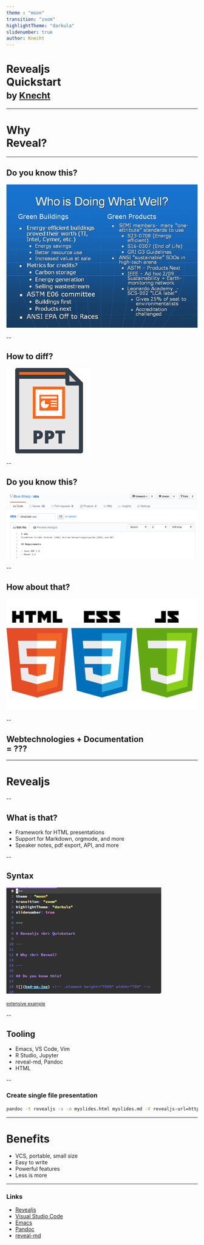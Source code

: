 ```yaml
---
theme : "moon"
transition: "zoom"
highlightTheme: "darkula"
slidenumber: true
author: Knecht
---
```


# Revealjs <br> Quickstart <br> <small>by [Knecht](https://knowledge.rootknecht.net/about)</small>

---

# Why <br> Reveal?

---

## Do you know this?

![](bad-pp.jpg) <!-- .element height="750%" width="75%" -->

--

## How to diff?

![](ppt.png) <!-- .element height="50%" width="50%" -->

--

## Do you know this?

![](readme.png) <!-- .element height="100%" width="100%" -->

--

## How about that?

![](web.png) <!-- .element height="100%" width="100%" -->

--

## Webtechnologies + Documentation <br>= ???

---

# Revealjs

--

## What is that?

* Framework for HTML presentations <!-- .element: class="fragment" -->
* Support for Markdown, orgmode, and more <!-- .element: class="fragment" -->
* Speaker notes, pdf export, API, and more <!-- .element: class="fragment" -->

--

## Syntax

![](code.png)  <!-- .element height="75%" width="75%" -->

<small>[extensive example](https://raw.githubusercontent.com/evilz/vscode-reveal/master/sample.md)</small>

--

## Tooling
<!-- .slide: data-background="background.png" -->
<!-- .slide: style="color:red" -->

* Emacs, VS Code, Vim <!-- .element: class="fragment" -->
* R Studio, Jupyter <!-- .element: class="fragment" -->
* reveal-md, Pandoc <!-- .element: class="fragment" -->
* HTML <!-- .element: class="fragment" -->

--

### Create single file presentation
```bash
pandoc -t revealjs -s -o myslides.html myslides.md -V revealjs-url=http://lab.hakim.se/reveal-js
```

---

# Benefits

* VCS, portable, small size
* Easy to write
* Powerful features
* Less is more


---

### Links

* [Revealjs](https://github.com/hakimel/reveal.js)
* [Visual Studio Code](https://marketplace.visualstudio.com/items?itemName=evilz.vscode-reveal)
* [Emacs](https://github.com/yjwen/org-reveal)
* [Pandoc](https://pandoc.org/)
* [reveal-md](https://github.com/webpro/reveal-md)